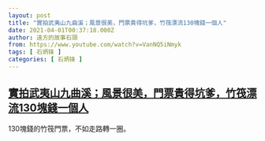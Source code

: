```yaml
---
layout: post
title: "實拍武夷山九曲溪；風景很美，門票貴得坑爹，竹筏漂流130塊錢一個人"
date: 2021-04-01T00:37:18.000Z
author: 遠方的故事石頭
from: https://www.youtube.com/watch?v=VanNQ5iNmyk
tags: [ 石炳锋 ]
categories: [ 石炳锋 ]
---
```

<!--1617237438000-->
[實拍武夷山九曲溪；風景很美，門票貴得坑爹，竹筏漂流130塊錢一個人](https://www.youtube.com/watch?v=VanNQ5iNmyk)
------

<div>
130塊錢的竹筏門票，不如走路轉一圈。
</div>
